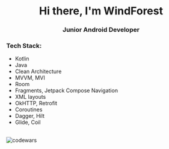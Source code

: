 <h1 align="center">Hi there, I'm WindForest
<h3 align="center">Junior Android Developer</h3>
<h3>Tech Stack:</h3>
<ul>
  <li>Kotlin</li>
  <li>Java</li>
  <li>Clean Architecture</li>
  <li>MVVM, MVI</li>
  <li>Room</li>
  <li>Fragments, Jetpack Compose Navigation</li>
  <li>XML layouts</li>
  <li>OkHTTP, Retrofit</li>
  <li>Coroutines</li>
  <li>Dagger, Hilt</li>
  <li>Glide, Coil</li>
</ul>
  <br/>
 <picture>
 
  <img alt="codewars" src="https://www.codewars.com/users/Windforest/badges/small">
</picture>
